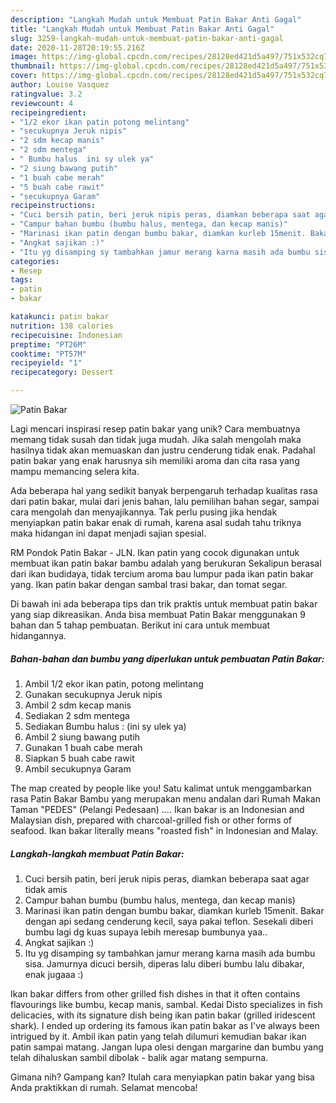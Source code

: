 ```yaml
---
description: "Langkah Mudah untuk Membuat Patin Bakar Anti Gagal"
title: "Langkah Mudah untuk Membuat Patin Bakar Anti Gagal"
slug: 3259-langkah-mudah-untuk-membuat-patin-bakar-anti-gagal
date: 2020-11-28T20:19:55.216Z
image: https://img-global.cpcdn.com/recipes/28128ed421d5a497/751x532cq70/patin-bakar-foto-resep-utama.jpg
thumbnail: https://img-global.cpcdn.com/recipes/28128ed421d5a497/751x532cq70/patin-bakar-foto-resep-utama.jpg
cover: https://img-global.cpcdn.com/recipes/28128ed421d5a497/751x532cq70/patin-bakar-foto-resep-utama.jpg
author: Louise Vasquez
ratingvalue: 3.2
reviewcount: 4
recipeingredient:
- "1/2 ekor ikan patin potong melintang"
- "secukupnya Jeruk nipis"
- "2 sdm kecap manis"
- "2 sdm mentega"
- " Bumbu halus  ini sy ulek ya"
- "2 siung bawang putih"
- "1 buah cabe merah"
- "5 buah cabe rawit"
- "secukupnya Garam"
recipeinstructions:
- "Cuci bersih patin, beri jeruk nipis peras, diamkan beberapa saat agar tidak amis"
- "Campur bahan bumbu (bumbu halus, mentega, dan kecap manis)"
- "Marinasi ikan patin dengan bumbu bakar, diamkan kurleb 15menit. Bakar dengan api sedang cenderung kecil, saya pakai teflon. Sesekali diberi bumbu lagi dg kuas supaya lebih meresap bumbunya yaa.."
- "Angkat sajikan :)"
- "Itu yg disamping sy tambahkan jamur merang karna masih ada bumbu sisa. Jamurnya dicuci bersih, diperas lalu diberi bumbu lalu dibakar, enak jugaaa :)"
categories:
- Resep
tags:
- patin
- bakar

katakunci: patin bakar 
nutrition: 138 calories
recipecuisine: Indonesian
preptime: "PT26M"
cooktime: "PT57M"
recipeyield: "1"
recipecategory: Dessert

---
```



![Patin Bakar](https://img-global.cpcdn.com/recipes/28128ed421d5a497/751x532cq70/patin-bakar-foto-resep-utama.jpg)

Lagi mencari inspirasi resep patin bakar yang unik? Cara membuatnya memang tidak susah dan tidak juga mudah. Jika salah mengolah maka hasilnya tidak akan memuaskan dan justru cenderung tidak enak. Padahal patin bakar yang enak harusnya sih memiliki aroma dan cita rasa yang mampu memancing selera kita.

Ada beberapa hal yang sedikit banyak berpengaruh terhadap kualitas rasa dari patin bakar, mulai dari jenis bahan, lalu pemilihan bahan segar, sampai cara mengolah dan menyajikannya. Tak perlu pusing jika hendak menyiapkan patin bakar enak di rumah, karena asal sudah tahu triknya maka hidangan ini dapat menjadi sajian spesial.

RM Pondok Patin Bakar - JLN. Ikan patin yang cocok digunakan untuk membuat ikan patin bakar bambu adalah yang berukuran Sekalipun berasal dari ikan budidaya, tidak tercium aroma bau lumpur pada ikan patin bakar yang. Ikan patin bakar dengan sambal trasi bakar, dan tomat segar.


Di bawah ini ada beberapa tips dan trik praktis untuk membuat patin bakar yang siap dikreasikan. Anda bisa membuat Patin Bakar menggunakan 9 bahan dan 5 tahap pembuatan. Berikut ini cara untuk membuat hidangannya.

<!--inarticleads1-->

##### Bahan-bahan dan bumbu yang diperlukan untuk pembuatan Patin Bakar:

1. Ambil 1/2 ekor ikan patin, potong melintang
1. Gunakan secukupnya Jeruk nipis
1. Ambil 2 sdm kecap manis
1. Sediakan 2 sdm mentega
1. Sediakan  Bumbu halus : (ini sy ulek ya)
1. Ambil 2 siung bawang putih
1. Gunakan 1 buah cabe merah
1. Siapkan 5 buah cabe rawit
1. Ambil secukupnya Garam


The map created by people like you! Satu kalimat untuk menggambarkan rasa Patin Bakar Bambu yang merupakan menu andalan dari Rumah Makan Taman &#34;PEDES&#34; (Pelangi Pedesaan) …. Ikan bakar is an Indonesian and Malaysian dish, prepared with charcoal-grilled fish or other forms of seafood. Ikan bakar literally means &#34;roasted fish&#34; in Indonesian and Malay. 

<!--inarticleads2-->

##### Langkah-langkah membuat Patin Bakar:

1. Cuci bersih patin, beri jeruk nipis peras, diamkan beberapa saat agar tidak amis
1. Campur bahan bumbu (bumbu halus, mentega, dan kecap manis)
1. Marinasi ikan patin dengan bumbu bakar, diamkan kurleb 15menit. Bakar dengan api sedang cenderung kecil, saya pakai teflon. Sesekali diberi bumbu lagi dg kuas supaya lebih meresap bumbunya yaa..
1. Angkat sajikan :)
1. Itu yg disamping sy tambahkan jamur merang karna masih ada bumbu sisa. Jamurnya dicuci bersih, diperas lalu diberi bumbu lalu dibakar, enak jugaaa :)


Ikan bakar differs from other grilled fish dishes in that it often contains flavourings like bumbu, kecap manis, sambal. Kedai Disto specializes in fish delicacies, with its signature dish being ikan patin bakar (grilled iridescent shark). I ended up ordering its famous ikan patin bakar as I&#39;ve always been intrigued by it. Ambil ikan patin yang telah dilumuri kemudian bakar ikan patin sampai matang. Jangan lupa olesi dengan margarine dan bumbu yang telah dihaluskan sambil dibolak - balik agar matang sempurna. 

Gimana nih? Gampang kan? Itulah cara menyiapkan patin bakar yang bisa Anda praktikkan di rumah. Selamat mencoba!

